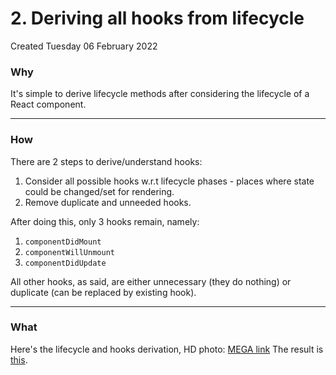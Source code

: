 # 2. Deriving all hooks from lifecycle
Created Tuesday 06 February 2022

### Why
It's simple to derive lifecycle methods after considering the lifecycle of a React component.

---
### How
There are 2 steps to derive/understand hooks:
1. Consider all possible hooks w.r.t lifecycle phases - places where state could be changed/set for rendering.
2. Remove duplicate and unneeded hooks.

After doing this, only 3 hooks remain, namely:
1. `componentDidMount`
2. `componentWillUnmount`
3. `componentDidUpdate`

All other hooks, as said, are either unnecessary (they do nothing) or duplicate (can be replaced by existing hook).

---
### What
Here's the lifecycle and hooks derivation, HD photo: [MEGA link](https://mega.nz/file/CNtjSI4b#rd33QDBvvW6t94r198WxgFy7cZp5T4Z67m-7of0RpqY)
The result is [this](https://projects.wojtekmaj.pl/react-lifecycle-methods-diagram/).